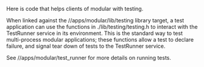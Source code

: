 Here is code that helps clients of modular with testing.

When linked against the //apps/modular/lib/testing library target, a test
application can use the functions in ./lib/testing/testing.h to interact with
the TestRunner service in its environment. This is the standard way to test
multi-process modular applications; these functions allow a test to declare
failure, and signal tear down of tests to the TestRunner service.

See //apps/modular/test_runner for more details on running tests.
